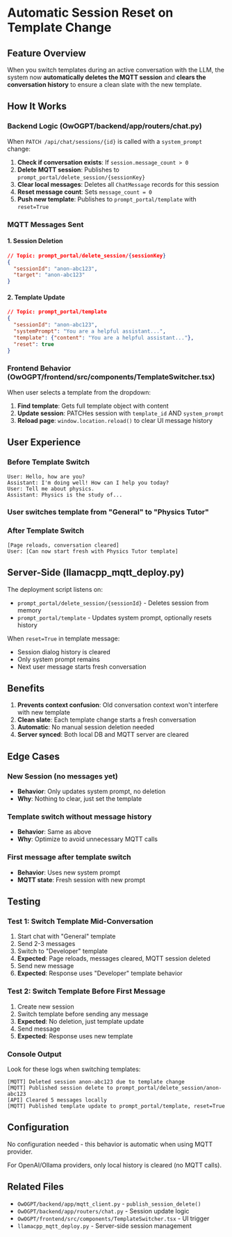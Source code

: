 # Automatic Session Reset on Template Change

## Feature Overview

When you switch templates during an active conversation with the LLM, the system now **automatically deletes the MQTT session** and **clears the conversation history** to ensure a clean slate with the new template.

## How It Works

### Backend Logic (OwOGPT/backend/app/routers/chat.py)

When `PATCH /api/chat/sessions/{id}` is called with a `system_prompt` change:

1. **Check if conversation exists**: If `session.message_count > 0`
2. **Delete MQTT session**: Publishes to `prompt_portal/delete_session/{sessionKey}`
3. **Clear local messages**: Deletes all `ChatMessage` records for this session
4. **Reset message count**: Sets `message_count = 0`
5. **Push new template**: Publishes to `prompt_portal/template` with `reset=True`

### MQTT Messages Sent

#### 1. Session Deletion
```json
// Topic: prompt_portal/delete_session/{sessionKey}
{
  "sessionId": "anon-abc123",
  "target": "anon-abc123"
}
```

#### 2. Template Update
```json
// Topic: prompt_portal/template
{
  "sessionId": "anon-abc123",
  "systemPrompt": "You are a helpful assistant...",
  "template": {"content": "You are a helpful assistant..."},
  "reset": true
}
```

### Frontend Behavior (OwOGPT/frontend/src/components/TemplateSwitcher.tsx)

When user selects a template from the dropdown:

1. **Find template**: Gets full template object with content
2. **Update session**: PATCHes session with `template_id` AND `system_prompt`
3. **Reload page**: `window.location.reload()` to clear UI message history

## User Experience

### Before Template Switch
```
User: Hello, how are you?
Assistant: I'm doing well! How can I help you today?
User: Tell me about physics.
Assistant: Physics is the study of...
```

### User switches template from "General" to "Physics Tutor"

### After Template Switch
```
[Page reloads, conversation cleared]
User: [Can now start fresh with Physics Tutor template]
```

## Server-Side (llamacpp_mqtt_deploy.py)

The deployment script listens on:
- `prompt_portal/delete_session/{sessionId}` - Deletes session from memory
- `prompt_portal/template` - Updates system prompt, optionally resets history

When `reset=True` in template message:
- Session dialog history is cleared
- Only system prompt remains
- Next user message starts fresh conversation

## Benefits

1. **Prevents context confusion**: Old conversation context won't interfere with new template
2. **Clean slate**: Each template change starts a fresh conversation
3. **Automatic**: No manual session deletion needed
4. **Server synced**: Both local DB and MQTT server are cleared

## Edge Cases

### New Session (no messages yet)
- **Behavior**: Only updates system prompt, no deletion
- **Why**: Nothing to clear, just set the template

### Template switch without message history
- **Behavior**: Same as above
- **Why**: Optimize to avoid unnecessary MQTT calls

### First message after template switch
- **Behavior**: Uses new system prompt
- **MQTT state**: Fresh session with new prompt

## Testing

### Test 1: Switch Template Mid-Conversation
1. Start chat with "General" template
2. Send 2-3 messages
3. Switch to "Developer" template
4. **Expected**: Page reloads, messages cleared, MQTT session deleted
5. Send new message
6. **Expected**: Response uses "Developer" template behavior

### Test 2: Switch Template Before First Message
1. Create new session
2. Switch template before sending any message
3. **Expected**: No deletion, just template update
4. Send message
5. **Expected**: Response uses new template

### Console Output

Look for these logs when switching templates:

```
[MQTT] Deleted session anon-abc123 due to template change
[MQTT] Published session delete to prompt_portal/delete_session/anon-abc123
[API] Cleared 5 messages locally
[MQTT] Published template update to prompt_portal/template, reset=True
```

## Configuration

No configuration needed - this behavior is automatic when using MQTT provider.

For OpenAI/Ollama providers, only local history is cleared (no MQTT calls).

## Related Files

- `OwOGPT/backend/app/mqtt_client.py` - `publish_session_delete()`
- `OwOGPT/backend/app/routers/chat.py` - Session update logic
- `OwOGPT/frontend/src/components/TemplateSwitcher.tsx` - UI trigger
- `llamacpp_mqtt_deploy.py` - Server-side session management


